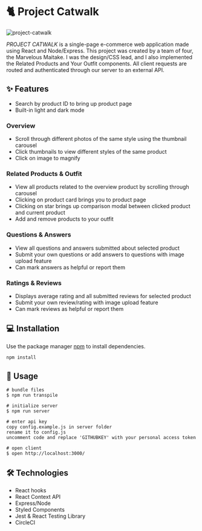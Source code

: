 # 🐈 Project Catwalk
![project-catwalk](https://user-images.githubusercontent.com/52181740/138842613-0c02e947-3083-4414-9efd-34349e9e7a37.gif)

*PROJECT CATWALK* is a single-page e-commerce web application made using React and Node/Express. This project was created by a team of four, the Marvelous Maitake. I was the design/CSS lead, and I also implemented the Related Products and Your Outfit components. All client requests are routed and authenticated through our server to an external API.

## ✨ Features
- Search by product ID to bring up product page
- Built-in light and dark mode

### Overview
- Scroll through different photos of the same style using the thumbnail carousel
- Click thumbnails to view different styles of the same product
- Click on image to magnify

### Related Products & Outfit
- View all products related to the overview product by scrolling through carousel
- Clicking on product card brings you to product page
- Clicking on star brings up comparison modal between clicked product and current product
- Add and remove products to your outfit

### Questions & Answers
- View all questions and answers submitted about selected product
- Submit your own questions or add answers to questions with image upload feature
- Can mark answers as helpful or report them

### Ratings & Reviews
- Displays average rating and all submitted reviews for selected product
- Submit your own review/rating with image upload feature
- Can mark reviews as helpful or report them

## 💻 Installation

Use the package manager [npm](https://www.npmjs.com/) to install dependencies.

```bash
npm install
```

## 👤 Usage
```
# bundle files
$ npm run transpile

# initialize server
$ npm run server

# enter api key
copy config.example.js in server folder
rename it to config.js
uncomment code and replace 'GITHUBKEY' with your personal access token

# open client
$ open http://localhost:3000/
```

## 🛠️ Technologies
- React hooks 
- React Context API
- Express/Node
- Styled Components
- Jest & React Testing Library
- CircleCI
